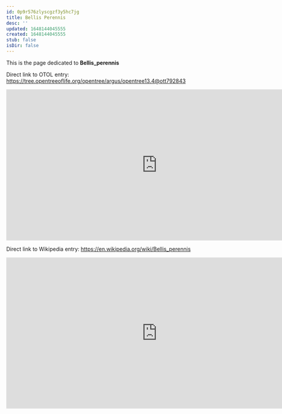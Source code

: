 ```yaml
---
id: 0p9r576zlyscgzf3y5hc7jg
title: Bellis Perennis
desc: ''
updated: 1648144045555
created: 1648144045555
stub: false
isDir: false
---
```

This is the page dedicated to **Bellis_perennis**


Direct link to OTOL entry: https://tree.opentreeoflife.org/opentree/argus/opentree13.4@ott792843



<html>
    <body>
    <iframe src="https://tree.opentreeoflife.org/opentree/argus/opentree13.4@ott792843"
    width="800" height="400" frameborder="0" allowfullscreen> </iframe>
    </body>
</html>
    


Direct link to Wikipedia entry: https://en.wikipedia.org/wiki/Bellis_perennis



<html>
    <body>
    <iframe src="https://en.wikipedia.org/wiki/Bellis_perennis"
    width="800" height="400" frameborder="0" allowfullscreen> </iframe>
    </body>
</html>
    
